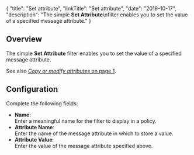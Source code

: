{
"title": "Set attribute",
"linkTitle": "Set attribute",
"date": "2019-10-17",
"description": "The simple **Set Attribute**\\nfilter enables you to set the value of a specified message attribute."
}
﻿
<div id="p_utility_set_attribute_over">

Overview
--------

The simple **Set Attribute**
filter enables you to set the value of a specified message attribute.

See also [*Copy or modify attributes* on page 1](utility_attributes.htm).

</div>

<div id="p_utility_set_attribute_conf">

Configuration
-------------

Complete the following fields:

-   **Name**:\
    Enter a meaningful name for the filter to display in a policy.
-   **Attribute Name**:\
    Enter the name of the message attribute in which to store a value.
-   **Attribute Value**:\
    Enter the value of the message attribute specified above.

</div>
